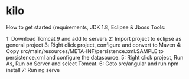# kilo

How to get started (requirements, JDK 1.8, Eclipse & Jboss Tools:

1: Download Tomcat 9 and add to servers
2: Import project to eclipse as general project
3: Right click project, configure and convert to Maven
4: Copy src/main/resources/META-INF/persistence.xml.SAMPLE to persistence.xml and configure the datasource.
5: Right click project, Run As, Run on Server and select Tomcat.
6: Goto src/angular and run npm install
7: Run ng serve